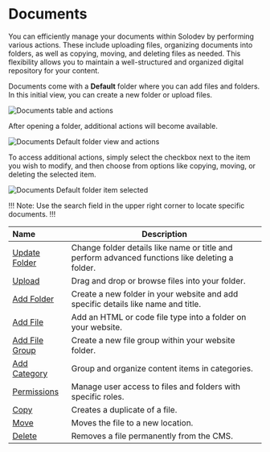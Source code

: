 # Documents

You can efficiently manage your documents within Solodev by performing various actions. These include uploading files, organizing documents into folders, as well as copying, moving, and deleting files as needed. This flexibility allows you to maintain a well-structured and organized digital repository for your content.

Documents come with a **Default** folder where you can add files and folders. In this initial view, you can create a new folder or upload files.

<p><img src="/static/images/documents/documents.jpg" alt="Documents table and actions"></p>

After opening a folder, additional actions will become available.

<p><img src="/static/images/documents/documents-default-folder.jpg" alt="Documents Default folder view and actions"></p>

To access additional actions, simply select the checkbox next to the item you wish to modify, and then choose from options like copying, moving, or deleting the selected item.

<p><img src="/static/images/documents/documents-default-folder-selected.jpg" alt="Documents Default folder item selected"></p>

!!! Note:
Use the search field in the upper right corner to locate specific documents. 
!!!

**Name** | **Description**
:--- | ---
[Update Folder](/workspace/documents/update-folder/) | Change folder details like name or title and perform advanced functions like deleting a folder.
[Upload](/workspace/documents/upload/) | Drag and drop or browse files into your folder. 
[Add Folder](/workspace/documents/add-folder/) | Create a new folder in your website and add specific details like name and title.
[Add File](/workspace/documents/add-file/) | Add an HTML or code file type into a folder on your website. 
[Add File Group](/workspace/documents/add-file-group/) | Create a new file group within your website folder.
[Add Category](/workspace/documents/add-category/) | Group and organize content items in categories.
[Permissions](/workspace/documents/permissions/) | Manage user access to files and folders with specific roles.
[Copy](/workspace/documents/copy/) | Creates a duplicate of a file.
[Move](/workspace/documents/move/) | Moves the file to a new location.
[Delete](/workspace/documents/delete/) | Removes a file permanently from the CMS.